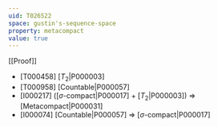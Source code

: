 ```yaml
---
uid: T026522
space: gustin's-sequence-space
property: metacompact
value: true
---
```

[[Proof]]

* [T000458] [$T_2$|P000003]
* [T000958] [Countable|P000057]
* [I000217] ([$\sigma$-compact|P000017] + [$T_2$|P000003]) => [Metacompact|P000031]
* [I000074] [Countable|P000057] => [$\sigma$-compact|P000017]

